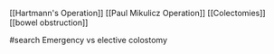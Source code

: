 [[Hartmann's Operation]]
[[Paul Mikulicz Operation]]
[[Colectomies]]
[[bowel obstruction]]

#search Emergency vs elective colostomy
